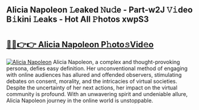 ## Alicia Napoleon 𝙻eaked 𝙽u𝚍e - Part-w2J 𝚅𝚒deo B𝚒kini 𝙻eaks - Hot All 𝙿hotos xwpS3

# <h2><a href="http://ld2o8o.urlbe.top/?page=Alicia+Napoleon">🔗🔗👉👉 Alicia Napoleon P𝚑oto𝚜Vid𝚎o</a></h2>

[![Alicia Napoleon](https://i.imgur.com/eBuTRDB.gif)](http://ld2o8o.urlbe.top/?page=Alicia+Napoleon)
Alicia Napoleon, a complex and thought-provoking persona, defies easy definition. Her unconventional method of engaging with online audiences has allured and offended observers, stimulating debates on consent, morality, and the intricacies of virtual societies. Despite the uncertainty of her next actions, her impact on the virtual community is profound. With an unwavering spirit and undeniable allure, Alicia Napoleon journey in the online world is unstoppable.
